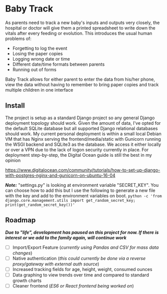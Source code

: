 # Baby Track

As parents need to track a new baby's inputs and outputs very closely, the hospital or doctor will give them a printed spreadsheet to write down the vitals after every feeding or evolution.  This introduces the usual human problems of:
- Forgetting to log the event
- Losing the paper copies
- Logging wrong date or time
- Different date/time formats between parents
- Running out of forms 

Baby Track allows for either parent to enter the data from his/her phone, view the data without having to remember to bring paper copies and track multiple children in one interface

## Install
The project is setup as a standard Django project so any general Django deployment topology should work.  Given the amount of data, I've opted for the default SQLite database but all supported Django relational databases should work.  My current personal deployment is within a small local Debian VM that has Nginx serving the frontend/media/static with Gunicorn running the WSGI backend and SQLite3 as the database.  We access it either locally or over a VPN due to the lack of logon security currently in place.  For deployment step-by-step, the Digital Ocean guide is still the best in my opinion

<https://www.digitalocean.com/community/tutorials/how-to-set-up-django-with-postgres-nginx-and-gunicorn-on-ubuntu-16-04>

***Note:*** "settings.py" is looking at environment variable "SECRET_KEY".  You can choose how to add this but I use the following to generate a new file with the key and add to the environment variables on boot.
`
    python -c 'from django.core.management.utils import get_random_secret_key; print(get_random_secret_key())'
`

## Roadmap
***Due to "life", development has paused on this project for now.  If there is interest or we add to the family again, will continue work***
- [ ] Import/Export Feature (*currently using Pandas and CSV for mass data changes*)
- [ ] Native authentication (*this could currently be done via a reverse proxy/gateway with external auth source*)
- [ ] Increased tracking fields for age, height, weight, consumed ounces
- [ ] Data graphing to view trends over time and compared to standard growth charts
- [ ] Cleaner frontend (*ES6 or React frontend being worked on*)
